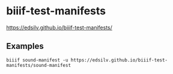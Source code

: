 # biiif-test-manifests

https://edsilv.github.io/biiif-test-manifests/

## Examples

`biiif sound-manifest -u https://edsilv.github.io/biiif-test-manifests/sound-manifest`